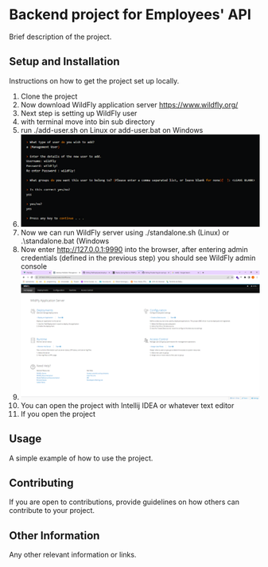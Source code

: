 # Backend project for Employees' API

Brief description of the project.

## Setup and Installation

Instructions on how to get the project set up locally.

1. Clone the project
2. Now download WildFly application server https://www.wildfly.org/ 
3. Next step is setting up WildFly user
4. with terminal move into bin sub directory
5. run ./add-user.sh on Linux or add-user.bat on Windows
6. ![Alt Text](src/main/resources/images/seetingUpWildfly.png)
7. Now we can run WildFly server using ./standalone.sh (Linux) or .\standalone.bat (Windows
8. Now enter http://127.0.0.1:9990 into the browser, after entering admin credentials (defined in the previous step) you should see WildFly admin console
9. ![Alt Text](src/main/resources/images/adminConsole.png)
10. You can open the project with Intellij IDEA or whatever text editor
11. If you open the project 
## Usage

A simple example of how to use the project.

## Contributing

If you are open to contributions, provide guidelines on how others can contribute to your project.

## Other Information

Any other relevant information or links.
